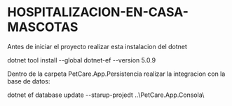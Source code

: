 # HOSPITALIZACION-EN-CASA-MASCOTAS

Antes de iniciar el proyecto realizar esta instalacion del dotnet 

dotnet tool install --global dotnet-ef --version 5.0.9

Dentro de la carpeta PetCare.App.Persistencia realizar la integracion con la base de datos:

dotnet ef database update --starup-projedt ..\PetCare.App.Consola\
